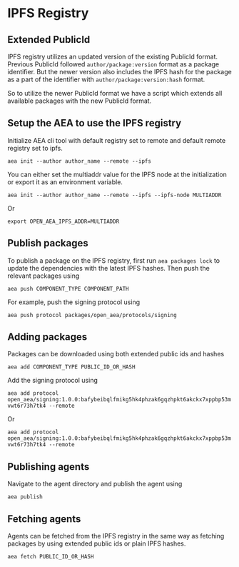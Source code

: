 # IPFS Registry

## Extended PublicId

IPFS registry utilizes an updated version of the existing PublicId format. Previous PublicId followed `author/package:version` format as a package identifier. But the newer version also includes the IPFS hash for the package as a part of the identifier with `author/package:version:hash` format.

So to utilize the newer PublicId format we have a script which extends all available packages with the new PublicId format.

## Setup the AEA to use the IPFS registry

Initialize AEA cli tool with default registry set to remote and default remote registry set to ipfs.

`aea init --author author_name --remote --ipfs`

You can either set the multiaddr value for the IPFS node at the initialization or export it as an environment variable.

`aea init --author author_name --remote --ipfs --ipfs-node MULTIADDR`

Or

`export OPEN_AEA_IPFS_ADDR=MULTIADDR`

## Publish packages

To publish a package on the IPFS registry, first run `aea packages lock` to update the dependencies with the latest IPFS hashes. Then push the relevant packages using

`aea push COMPONENT_TYPE COMPONENT_PATH`

For example, push the signing protocol using

`aea push protocol packages/open_aea/protocols/signing`

## Adding packages

Packages can be downloaded using both extended public ids and hashes

`aea add COMPONENT_TYPE PUBLIC_ID_OR_HASH`

Add the signing protocol using

`aea add protocol open_aea/signing:1.0.0:bafybeibqlfmikg5hk4phzak6gqzhpkt6akckx7xppbp53mvwt6r73h7tk4 --remote`

Or

`aea add protocol open_aea/signing:1.0.0:bafybeibqlfmikg5hk4phzak6gqzhpkt6akckx7xppbp53mvwt6r73h7tk4 --remote`

## Publishing agents

Navigate to the agent directory and publish the agent using

`aea publish`

## Fetching agents

Agents can be fetched from the IPFS registry in the same way as fetching packages by using extended public ids or plain IPFS hashes.

`aea fetch PUBLIC_ID_OR_HASH`

